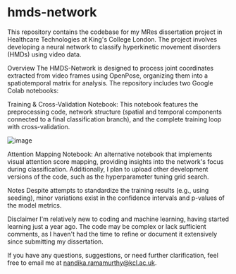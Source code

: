 # hmds-network
This repository contains the codebase for my MRes dissertation project in Healthcare Technologies at King's College London. The project involves developing a neural network to classify hyperkinetic movement disorders (HMDs) using video data.

Overview
The HMDS-Network is designed to process joint coordinates extracted from video frames using OpenPose, organizing them into a spatiotemporal matrix for analysis. The repository includes two Google Colab notebooks:

Training & Cross-Validation Notebook:
This notebook features the preprocessing code, network structure (spatial and temporal components connected to a final classification branch), and the complete training loop with cross-validation.

![image](https://github.com/user-attachments/assets/b0bbcd14-7b02-4c03-8efc-ae766af6b75b)

Attention Mapping Notebook:
An alternative notebook that implements visual attention score mapping, providing insights into the network's focus during classification.
Additionally, I plan to upload other development versions of the code, such as the hyperparameter tuning grid search.

Notes
Despite attempts to standardize the training results (e.g., using seeding), minor variations exist in the confidence intervals and p-values of the model metrics.

Disclaimer
I'm relatively new to coding and machine learning, having started learning just a year ago. The code may be complex or lack sufficient comments, as I haven't had the time to refine or document it extensively since submitting my dissertation.

If you have any questions, suggestions, or need further clarification, feel free to email me at nandika.ramamurthy@kcl.ac.uk.
